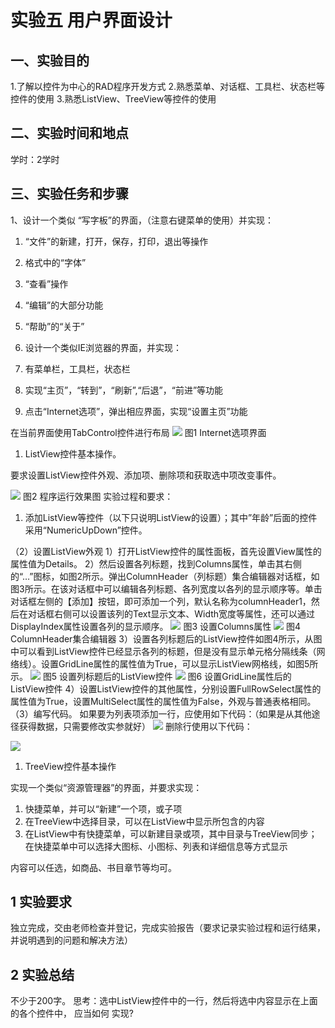 # 实验五  用户界面设计

## 一、实验目的

1.了解以控件为中心的RAD程序开发方式
2.熟悉菜单、对话框、工具栏、状态栏等控件的使用
3.熟悉ListView、TreeView等控件的使用

## 二、实验时间和地点

学时：2学时

## 三、实验任务和步骤

1、设计一个类似 “写字板”的界面，（注意右键菜单的使用）并实现：

1. “文件”的新建，打开，保存，打印，退出等操作
1. 格式中的“字体”
1. “查看”操作
1. “编辑”的大部分功能
1. “帮助”的“关于”

1. 设计一个类似IE浏览器的界面，并实现：
1. 有菜单栏，工具栏，状态栏
1. 实现“主页”，“转到”，“刷新”,“后退”，“前进”等功能
1. 点击“Internet选项”，弹出相应界面，实现“设置主页”功能

在当前界面使用TabControl控件进行布局
![](https://cdn.nlark.com/yuque/0/2022/png/23075474/1642215847640-a47786f6-a2ae-4362-8339-eaaa2f78dc54.png#)
图1 Internet选项界面

1. ListView控件基本操作。

要求设置ListView控件外观、添加项、删除项和获取选中项改变事件。

![](https://cdn.nlark.com/yuque/0/2022/png/23075474/1642215848150-6b7063e9-1229-4464-9845-29933e5e821d.png#)
图2  程序运行效果图
实验过程和要求：

1. 添加ListView等控件（以下只说明ListView的设置）；其中”年龄”后面的控件采用“NumericUpDown”控件。

（2）设置ListView外观
1）打开ListView控件的属性面板，首先设置View属性的属性值为Details。
2）然后设置各列标题，找到Columns属性，单击其右侧的“…”图标，如图2所示。弹出ColumnHeader（列标题）集合编辑器对话框，如图3所示。在该对话框中可以编辑各列标题、各列宽度以各列的显示顺序等。单击对话框左侧的【添加】按钮，即可添加一个列，默认名称为columnHeader1，然后在对话框右侧可以设置该列的Text显示文本、Width宽度等属性，还可以通过DisplayIndex属性设置各列的显示顺序。
![](https://cdn.nlark.com/yuque/0/2022/png/23075474/1642215848358-3cb93943-22e8-4825-96dc-e869a22ce9e3.png#)
图3 设置Columns属性
![](https://cdn.nlark.com/yuque/0/2022/png/23075474/1642215848713-b9676a95-ea18-4639-ad37-b60d5a99e05d.png#)
图4 ColumnHeader集合编辑器
3）设置各列标题后的ListView控件如图4所示，从图中可以看到ListView控件已经显示各列的标题，但是没有显示单元格分隔线条（网络线）。设置GridLine属性的属性值为True，可以显示ListView网格线，如图5所示。
![](https://cdn.nlark.com/yuque/0/2022/png/23075474/1642215848932-83aeb4b7-9548-495c-a432-0414078bc28b.png#)
 图5 设置列标题后的ListView控件
![](https://cdn.nlark.com/yuque/0/2022/png/23075474/1642215849199-e2de3ad9-794e-4c13-913e-cee7668d1aab.png#)
图6 设置GridLine属性后的ListView控件
4）设置ListView控件的其他属性，分别设置FullRowSelect属性的属性值为True，设置MultiSelect属性的属性值为False，外观与普通表格相同。
（3）编写代码。
如果要为列表项添加一行，应使用如下代码：（如果是从其他途径获得数据，只需要修改实参就好）
![](https://cdn.nlark.com/yuque/0/2022/png/23075474/1642215849400-44f0f2a9-0c3e-4fc6-bb00-c8883ecdb962.png#)
删除行使用以下代码：

![](https://cdn.nlark.com/yuque/0/2022/png/23075474/1642215849815-c6d056bc-32cd-4fa1-993c-c24936f5542d.png#)

1. TreeView控件基本操作

实现一个类似“资源管理器”的界面，并要求实现：

1. 快捷菜单，并可以“新建”一个项，或子项
1. 在TreeView中选择目录，可以在ListView中显示所包含的内容
1. 在ListView中有快捷菜单，可以新建目录或项，其中目录与TreeView同步；在快捷菜单中可以选择大图标、小图标、列表和详细信息等方式显示

内容可以任选，如商品、书目章节等均可。

## 1 实验要求

独立完成，交由老师检查并登记，完成实验报告（要求记录实验过程和运行结果，并说明遇到的问题和解决方法）

## 2 实验总结  

不少于200字。
思考：选中ListView控件中的一行，然后将选中内容显示在上面的各个控件中， 应当如何 实现?
